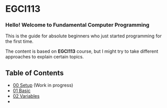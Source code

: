 # EGCI113

### Hello! Welcome to Fundamental Computer Programming

This is the guide for absolute beginners who just started programming for the first time.

The content is based on **EGCI113** course, but I might try to take different approaches to explain certain topics.

## Table of Contents

- [00 Setup](./00%20Setup) (Work in progress)
- [01 Basic](./01%20Basic)
- [02 Variables](./02%20Variables)
- 